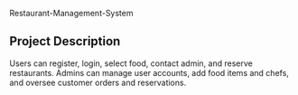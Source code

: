Restaurant-Management-System

## Project Description

Users can register, login, select food, contact admin, and reserve restaurants. Admins can manage user accounts, add food items and chefs, and oversee customer orders and reservations.
